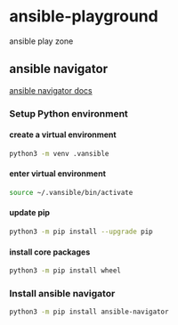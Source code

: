 # ansible-playground

ansible play zone

## ansible navigator

[ansible navigator docs](https://ansible-navigator.readthedocs.io/en/latest/)

### Setup Python environment

#### create a virtual environment

```bash
python3 -m venv .vansible
```

#### enter virtual environment

```bash
source ~/.vansible/bin/activate
```

#### update pip

```bash
python3 -m pip install --upgrade pip
```

#### install core packages

```bash
python3 -m pip install wheel
```

### Install ansible navigator

```bash
python3 -m pip install ansible-navigator
```

